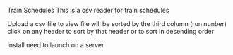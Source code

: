 Train Schedules
This is a csv reader for train schedules

Upload a csv file to view
file will be sorted by the third column (run nunber)
click on any header to sort by that header or to sort in desending order

Install
need to launch on a server
